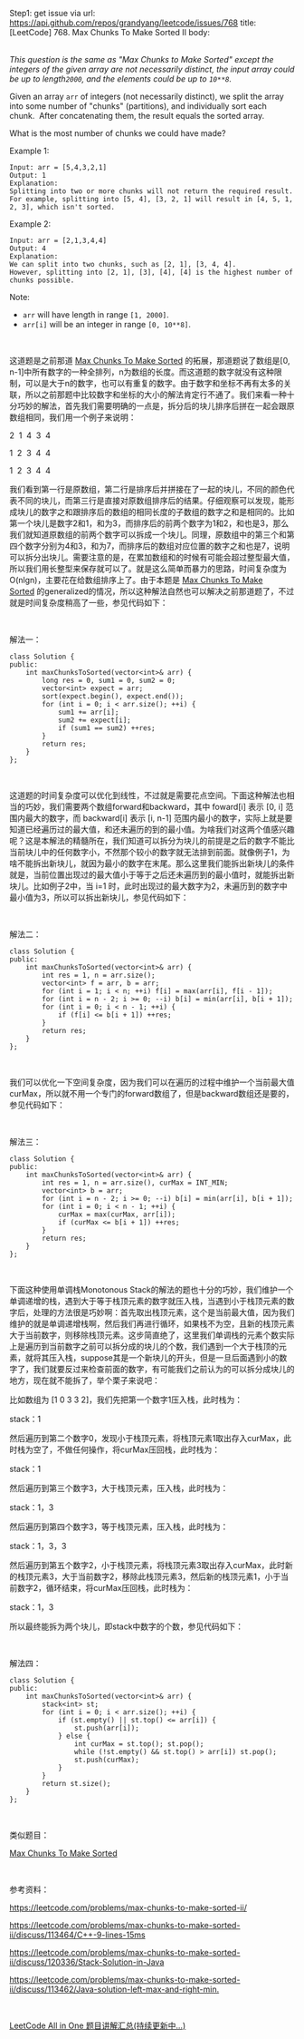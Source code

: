 Step1: get issue via url: https://api.github.com/repos/grandyang/leetcode/issues/768 
 title:[LeetCode] 768. Max Chunks To Make Sorted II 
 body:  
  

_This question is the same as "Max Chunks to Make Sorted" except the integers of the given array are not necessarily distinct, the input array could be up to length`2000`, and the elements could be up to `10**8`._

Given an array `arr` of integers (not necessarily distinct), we split the array into some number of "chunks" (partitions), and individually sort each chunk.  After concatenating them, the result equals the sorted array.

What is the most number of chunks we could have made?

Example 1:
    
    
    Input: arr = [5,4,3,2,1]
    Output: 1
    Explanation:
    Splitting into two or more chunks will not return the required result.
    For example, splitting into [5, 4], [3, 2, 1] will result in [4, 5, 1, 2, 3], which isn't sorted.
    

Example 2:
    
    
    Input: arr = [2,1,3,4,4]
    Output: 4
    Explanation:
    We can split into two chunks, such as [2, 1], [3, 4, 4].
    However, splitting into [2, 1], [3], [4], [4] is the highest number of chunks possible.
    

Note:

  * `arr` will have length in range `[1, 2000]`.
  * `arr[i]` will be an integer in range `[0, 10**8]`.



 

这道题是之前那道 [Max Chunks To Make Sorted](http://www.cnblogs.com/grandyang/p/8823944.html) 的拓展，那道题说了数组是[0, n-1]中所有数字的一种全排列，n为数组的长度。而这道题的数字就没有这种限制，可以是大于n的数字，也可以有重复的数字。由于数字和坐标不再有太多的关联，所以之前那题中比较数字和坐标的大小的解法肯定行不通了。我们来看一种十分巧妙的解法，首先我们需要明确的一点是，拆分后的块儿排序后拼在一起会跟原数组相同，我们用一个例子来说明：

2  1  4  3  4

1  2  3  4  4

1  2  3  4  4

我们看到第一行是原数组，第二行是排序后并拼接在了一起的块儿，不同的颜色代表不同的块儿，而第三行是直接对原数组排序后的结果。仔细观察可以发现，能形成块儿的数字之和跟排序后的数组的相同长度的子数组的数字之和是相同的。比如第一个块儿是数字2和1，和为3，而排序后的前两个数字为1和2，和也是3，那么我们就知道原数组的前两个数字可以拆成一个块儿。同理，原数组中的第三个和第四个数字分别为4和3，和为7，而排序后的数组对应位置的数字之和也是7，说明可以拆分出块儿。需要注意的是，在累加数组和的时候有可能会超过整型最大值，所以我们用长整型来保存就可以了。就是这么简单而暴力的思路，时间复杂度为O(nlgn)，主要花在给数组排序上了。由于本题是 [Max Chunks To Make Sorted](http://www.cnblogs.com/grandyang/p/8823944.html) 的generalized的情况，所以这种解法自然也可以解决之前那道题了，不过就是时间复杂度稍高了一些，参见代码如下：

 

解法一：
    
    
    class Solution {
    public:
        int maxChunksToSorted(vector<int>& arr) {
            long res = 0, sum1 = 0, sum2 = 0;
            vector<int> expect = arr;
            sort(expect.begin(), expect.end());
            for (int i = 0; i < arr.size(); ++i) {
                sum1 += arr[i];
                sum2 += expect[i];
                if (sum1 == sum2) ++res;
            }
            return res;
        }
    };

 

这道题的时间复杂度可以优化到线性，不过就是需要花点空间。下面这种解法也相当的巧妙，我们需要两个数组forward和backward，其中 foward[i] 表示 [0, i] 范围内最大的数字，而 backward[i] 表示 [i, n-1] 范围内最小的数字，实际上就是要知道已经遍历过的最大值，和还未遍历的到的最小值。为啥我们对这两个值感兴趣呢？这是本解法的精髓所在，我们知道可以拆分为块儿的前提是之后的数字不能比当前块儿中的任何数字小，不然那个较小的数字就无法排到前面。就像例子1，为啥不能拆出新块儿，就因为最小的数字在末尾。那么这里我们能拆出新块儿的条件就是，当前位置出现过的最大值小于等于之后还未遍历到的最小值时，就能拆出新块儿。比如例子2中，当 i=1 时，此时出现过的最大数字为2，未遍历到的数字中最小值为3，所以可以拆出新块儿，参见代码如下：

 

解法二：
    
    
    class Solution {
    public:
        int maxChunksToSorted(vector<int>& arr) {
            int res = 1, n = arr.size();
            vector<int> f = arr, b = arr;   
            for (int i = 1; i < n; ++i) f[i] = max(arr[i], f[i - 1]);   
            for (int i = n - 2; i >= 0; --i) b[i] = min(arr[i], b[i + 1]);
            for (int i = 0; i < n - 1; ++i) {
                if (f[i] <= b[i + 1]) ++res;
            }
            return res;
        }
    };

 

我们可以优化一下空间复杂度，因为我们可以在遍历的过程中维护一个当前最大值curMax，所以就不用一个专门的forward数组了，但是backward数组还是要的，参见代码如下： 

 

解法三：
    
    
    class Solution {
    public:
        int maxChunksToSorted(vector<int>& arr) {
            int res = 1, n = arr.size(), curMax = INT_MIN;
            vector<int> b = arr;    
            for (int i = n - 2; i >= 0; --i) b[i] = min(arr[i], b[i + 1]);
            for (int i = 0; i < n - 1; ++i) {
                curMax = max(curMax, arr[i]);
                if (curMax <= b[i + 1]) ++res;
            }
            return res;
        }
    };

 

下面这种使用单调栈Monotonous Stack的解法的题也十分的巧妙，我们维护一个单调递增的栈，遇到大于等于栈顶元素的数字就压入栈，当遇到小于栈顶元素的数字后，处理的方法很是巧妙啊：首先取出栈顶元素，这个是当前最大值，因为我们维护的就是单调递增栈啊，然后我们再进行循环，如果栈不为空，且新的栈顶元素大于当前数字，则移除栈顶元素。这步简直绝了，这里我们单调栈的元素个数实际上是遍历到当前数字之前可以拆分成的块儿的个数，我们遇到一个大于栈顶的元素，就将其压入栈，suppose其是一个新块儿的开头，但是一旦后面遇到小的数字了，我们就要反过来检查前面的数字，有可能我们之前认为的可以拆分成块儿的地方，现在就不能拆了，举个栗子来说吧：

比如数组为 [1 0 3 3 2]，我们先把第一个数字1压入栈，此时栈为：

stack：1

然后遍历到第二个数字0，发现小于栈顶元素，将栈顶元素1取出存入curMax，此时栈为空了，不做任何操作，将curMax压回栈，此时栈为：

stack：1

然后遍历到第三个数字3，大于栈顶元素，压入栈，此时栈为：

stack：1，3

然后遍历到第四个数字3，等于栈顶元素，压入栈，此时栈为：

stack：1，3，3

然后遍历到第五个数字2，小于栈顶元素，将栈顶元素3取出存入curMax，此时新的栈顶元素3，大于当前数字2，移除此栈顶元素3，然后新的栈顶元素1，小于当前数字2，循环结束，将curMax压回栈，此时栈为：

stack：1，3

所以最终能拆为两个块儿，即stack中数字的个数，参见代码如下：

 

解法四：
    
    
    class Solution {
    public:
        int maxChunksToSorted(vector<int>& arr) {
            stack<int> st;
            for (int i = 0; i < arr.size(); ++i) {
                if (st.empty() || st.top() <= arr[i]) {
                    st.push(arr[i]);
                } else {
                    int curMax = st.top(); st.pop();
                    while (!st.empty() && st.top() > arr[i]) st.pop();
                    st.push(curMax);
                }
            }
            return st.size();
        }
    };

 

类似题目：

[Max Chunks To Make Sorted](http://www.cnblogs.com/grandyang/p/8823944.html)

 

参考资料：

<https://leetcode.com/problems/max-chunks-to-make-sorted-ii/>

<https://leetcode.com/problems/max-chunks-to-make-sorted-ii/discuss/113464/C++-9-lines-15ms>

<https://leetcode.com/problems/max-chunks-to-make-sorted-ii/discuss/120336/Stack-Solution-in-Java>

<https://leetcode.com/problems/max-chunks-to-make-sorted-ii/discuss/113462/Java-solution-left-max-and-right-min.>

 

[LeetCode All in One 题目讲解汇总(持续更新中...)](http://www.cnblogs.com/grandyang/p/4606334.html)
